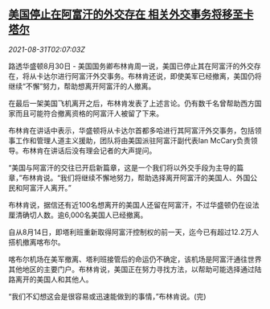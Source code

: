 <!--1630377062000-->
[美国停止在阿富汗的外交存在 相关外交事务将移至卡塔尔](https://cn.reuters.com/article/us-afg-dip-qatar-0831-idCNKBS2FW05C)
------

<div><i>2021-08-31T02:07:03Z</i></div><p>路透华盛顿8月30日 - 美国国务卿布林肯周一说，美国已停止其在阿富汗的外交存在，将从卡达尔进行阿富汗外交事务。布林肯还说，即使美军已经撤离，美国仍将继续“不懈”努力，帮助想离开阿富汗的人撤离。</p><p>在最后一架美国飞机离开之后，布林肯发表了上述言论。仍有数千名曾帮助西方国家而且可能符合撤离资格的阿富汗人被留了下来。</p><p>布林肯在讲话中表示，华盛顿将从卡达尔首都多哈进行其阿富汗外交事务，包括领事工作和管理人道主义援助，团队将由美国派驻阿富汗副代表Ian McCary负责领导。布林肯在讲话后没有理会记者的大声提问。</p><p>“美国与阿富汗的交往已开启新篇章，这是一个我们将以外交手段为主导的篇章，”布林肯说。“我们将继续不懈地努力，帮助选择离开阿富汗的美国人、外国公民和阿富汗人离开。”</p><p>布林肯说，据信还有近100名想离开的美国人还留在阿富汗，不过华盛顿仍在设法厘清确切人数。逾6,000名美国人已经撤离。</p><p>自从8月14日，即塔利班重新取得阿富汗控制权的前一天，迄今已有超过12.2万人搭机撤离喀布尔。</p><p>喀布尔机场在美军撤离、塔利班接管后的命运仍不确定，该机场是阿富汗通往世界其他地区的主要门户。布林肯说，美国正在努力寻找方法，以帮助可能选择通过陆路离开的美国人和其他人。</p><p>“我们不幻想这会是很容易或迅速能做到的事情，”布林肯说。(完)</p>
